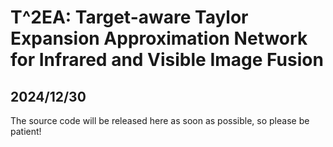 # T^2EA: Target-aware Taylor Expansion Approximation Network for Infrared and Visible Image Fusion

## 2024/12/30
The source code will be released here as soon as possible, so please be patient!
